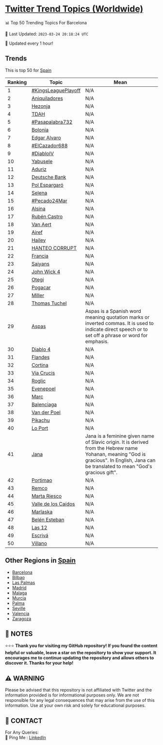 [Twitter Trend Topics (Worldwide)](https://github.com/ErcinDedeoglu/Twitter-Trend-Topics)
==========


📊 Top 50 Trending Topics For Barcelona

📆 Last Updated: `2023-03-24 20:18:24 UTC`

🔧 Updated every 1 hour!


## Trends

This is top 50 for [Spain](</Spain>)

| Ranking | Topic | Mean |
| ------- | ------------ | ------------ |
| 1 | [#KingsLeaguePlayoff](http://twitter.com/search?q=%23KingsLeaguePlayoff) | N/A |
| 2 | [Aniquiladores](http://twitter.com/search?q=Aniquiladores) | N/A |
| 3 | [Hezonja](http://twitter.com/search?q=Hezonja) | N/A |
| 4 | [TDAH](http://twitter.com/search?q=TDAH) | N/A |
| 5 | [#Pasapalabra732](http://twitter.com/search?q=%23Pasapalabra732) | N/A |
| 6 | [Bolonia](http://twitter.com/search?q=Bolonia) | N/A |
| 7 | [Edgar Alvaro](http://twitter.com/search?q=Edgar+Alvaro) | N/A |
| 8 | [#ElCazador688](http://twitter.com/search?q=%23ElCazador688) | N/A |
| 9 | [#DiabloIV](http://twitter.com/search?q=%23DiabloIV) | N/A |
| 10 | [Yabusele](http://twitter.com/search?q=Yabusele) | N/A |
| 11 | [Aduriz](http://twitter.com/search?q=Aduriz) | N/A |
| 12 | [Deutsche Bank](http://twitter.com/search?q=Deutsche+Bank) | N/A |
| 13 | [Pol Espargaró](http://twitter.com/search?q=Pol+Espargar%c3%b3) | N/A |
| 14 | [Selena](http://twitter.com/search?q=Selena) | N/A |
| 15 | [#Pecado24Mar](http://twitter.com/search?q=%23Pecado24Mar) | N/A |
| 16 | [Alsina](http://twitter.com/search?q=Alsina) | N/A |
| 17 | [Rubén Castro](http://twitter.com/search?q=Rub%c3%a9n+Castro) | N/A |
| 18 | [Van Aert](http://twitter.com/search?q=Van+Aert) | N/A |
| 19 | [Airef](http://twitter.com/search?q=Airef) | N/A |
| 20 | [Hailey](http://twitter.com/search?q=Hailey) | N/A |
| 21 | [HANTEO CORRUPT](http://twitter.com/search?q=HANTEO+CORRUPT) | N/A |
| 22 | [Francia](http://twitter.com/search?q=Francia) | N/A |
| 23 | [Saiyans](http://twitter.com/search?q=Saiyans) | N/A |
| 24 | [John Wick 4](http://twitter.com/search?q=John+Wick+4) | N/A |
| 25 | [Otegi](http://twitter.com/search?q=Otegi) | N/A |
| 26 | [Pogacar](http://twitter.com/search?q=Pogacar) | N/A |
| 27 | [Miller](http://twitter.com/search?q=Miller) | N/A |
| 28 | [Thomas Tuchel](http://twitter.com/search?q=Thomas+Tuchel) | N/A |
| 29 | [Aspas](http://twitter.com/search?q=Aspas) | Aspas is a Spanish word meaning quotation marks or inverted commas. It is used to indicate direct speech or to set off a phrase or word for emphasis. |
| 30 | [Diablo 4](http://twitter.com/search?q=Diablo+4) | N/A |
| 31 | [Flandes](http://twitter.com/search?q=Flandes) | N/A |
| 32 | [Cortina](http://twitter.com/search?q=Cortina) | N/A |
| 33 | [Vía Crucis](http://twitter.com/search?q=V%c3%ada+Crucis) | N/A |
| 34 | [Roglic](http://twitter.com/search?q=Roglic) | N/A |
| 35 | [Evenepoel](http://twitter.com/search?q=Evenepoel) | N/A |
| 36 | [Marc](http://twitter.com/search?q=Marc) | N/A |
| 37 | [Balenciaga](http://twitter.com/search?q=Balenciaga) | N/A |
| 38 | [Van der Poel](http://twitter.com/search?q=Van+der+Poel) | N/A |
| 39 | [Pikachu](http://twitter.com/search?q=Pikachu) | N/A |
| 40 | [Lo Port](http://twitter.com/search?q=Lo+Port) | N/A |
| 41 | [Jana](http://twitter.com/search?q=Jana) | Jana is a feminine given name of Slavic origin. It is derived from the Hebrew name Yohanan, meaning "God is gracious". In English, Jana can be translated to mean "God's gracious gift". |
| 42 | [Portimao](http://twitter.com/search?q=Portimao) | N/A |
| 43 | [Remco](http://twitter.com/search?q=Remco) | N/A |
| 44 | [Marta Riesco](http://twitter.com/search?q=Marta+Riesco) | N/A |
| 45 | [Valle de los Caídos](http://twitter.com/search?q=Valle+de+los+Ca%c3%addos) | N/A |
| 46 | [Marlaska](http://twitter.com/search?q=Marlaska) | N/A |
| 47 | [Belén Esteban](http://twitter.com/search?q=Bel%c3%a9n+Esteban) | N/A |
| 48 | [Las 12](http://twitter.com/search?q=Las+12) | N/A |
| 49 | [Escrivá](http://twitter.com/search?q=Escriv%c3%a1) | N/A |
| 50 | [Villano](http://twitter.com/search?q=Villano) | N/A |



## Other Regions in [Spain](</Spain>)

* [Barcelona](</Spain/Barcelona.md>)
* [Bilbao](</Spain/Bilbao.md>)
* [Las Palmas](</Spain/Las Palmas.md>)
* [Madrid](</Spain/Madrid.md>)
* [Malaga](</Spain/Malaga.md>)
* [Murcia](</Spain/Murcia.md>)
* [Palma](</Spain/Palma.md>)
* [Seville](</Spain/Seville.md>)
* [Valencia](</Spain/Valencia.md>)
* [Zaragoza](</Spain/Zaragoza.md>)



## 📝 NOTES

⭐⭐⭐ **Thank you for visiting my GitHub repository! If you found the content helpful or valuable, leave a star on the repository to show your support. It encourages me to continue updating the repository and allows others to discover it. Thanks for your help!**


## ⚠️ WARNING

Please be advised that this repository is not affiliated with Twitter and the information provided is for informational purposes only. We are not responsible for any legal consequences that may arise from the use of this information. Use at your own risk and solely for educational purposes.


## 📨 CONTACT

 For Any Queries:  
            🏓 Ping Me : [LinkedIn](https://www.linkedin.com/in/ercindedeoglu/)
